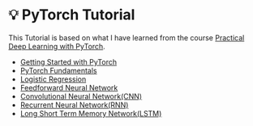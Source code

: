 # :bulb: PyTorch Tutorial

This Tutorial is based on what I have learned from the course [Practical Deep Learning with PyTorch](https://www.udemy.com/course/practical-deep-learning-with-pytorch/).

- [Getting Started with PyTorch](https://github.com/zahta/path2dl/tree/master/PyTorch_Tutorial/Getting_Started_with_PyTorch)
- [PyTorch Fundamentals](https://github.com/zahta/path2dl/tree/master/PyTorch_Tutorial/PyTorch_Fundamentals)
- [Logistic Regression](https://github.com/zahta/path2dl/tree/master/PyTorch_Tutorial/Logistic_Regression)
- [Feedforward Neural Network](https://github.com/zahta/path2dl/tree/master/PyTorch_Tutorial/Feedforward_Neural_Network)
- [Convolutional Neural Network(CNN)](https://github.com/zahta/path2dl/tree/master/PyTorch_Tutorial/Convolutional_Neural_Network(CNN))
- [Recurrent Neural Network(RNN)](https://github.com/zahta/path2dl/tree/master/PyTorch_Tutorial/Recurrent_Neural_Network(RNN))
- [Long Short Term Memory Network(LSTM)](https://github.com/zahta/path2dl/tree/master/PyTorch_Tutorial/Long_Short_Term_Memory_Networks(LSTM))

